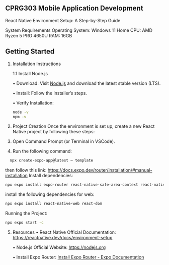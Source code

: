 ## CPRG303 Mobile Application Development

React Native Environment Setup: A Step-by-Step Guide

System Requirements
Operating System: Windows 11 Home
CPU: AMD Ryzen 5 PRO 4650U
RAM: 16GB

## Getting Started

1. Installation Instructions

   1.1 Install Node.js

   • Download: Visit [Node.js](https://nodejs.org/) and download the latest stable version (LTS).

   • Install: Follow the installer’s steps.

   • Verify Installation:

   ```bash
   node -v
   npm -v
   ```

2. Project Creation
   Once the environment is set up, create a new React Native project by following these steps:
3. Open Command Prompt (or Terminal in VSCode).
4. Run the following command:

```bash
  npx create-expo-app@latest – template
```

then follow this link: https://docs.expo.dev/router/installation/#manual-installation
Install dependencies:

```bash
npx expo install expo-router react-native-safe-area-context react-native-screens expo-linking expo-constants expo-status-bar
```

install the following dependencies for web:

```bash
npx expo install react-native-web react-dom
```

Running the Project:

```bash
npx expo start -c
```

5. Resources
   • React Native Official Documentation: https://reactnative.dev/docs/environment-setup

   • Node.js Official Website: https://nodejs.org

   • Install Expo Router: [Install Expo Router - Expo Documentation](https://docs.expo.dev/router/installation/#manual-installation)
